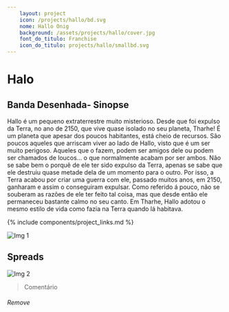 ```yaml
---
    layout: project
    icon: /projects/hallo/bd.svg
    nome: Hallo Onig
    background: /assets/projects/hallo/cover.jpg
    font_do_titulo: Franchise
    icon_do_titulo: projects/hallo/smallbd.svg
---
```


# Halo

## Banda Desenhada- Sinopse

Hallo é um pequeno extraterrestre muito misterioso. Desde que foi expulso da Terra, no ano de 2150, que vive quase isolado no seu planeta, Tharhe! É um planeta que apesar dos poucos habitantes, está cheio de recursos. 
São poucos aqueles que arriscam viver ao lado de Hallo, visto que é um ser muito perigoso. Aqueles que o fazem, podem ser amigos dele ou podem ser chamados de loucos... o que normalmente acabam por ser ambos. 
Não se sabe bem o porquê de ele ter sido expulso da Terra, apenas se sabe que ele destruiu quase metade dela de um momento para o outro. Por isso, a Terra acabou por criar uma guerra com ele, passado muitos anos, em 2150, ganharam e assim o conseguiram expulsar.
Como referido á pouco, não se souberam as razões de ele ter feito tal coisa, mas que desde então ele permaneceu bastante calmo no seu canto. 
Em Tharhe, Hallo adotou o mesmo estilo de vida como fazia na Terra quando lá habitava. 


{% include components/project_links.md %}

![Img 1](/assets/projects/hallo/bd/1.jpg)

## Spreads

![Img 2](/assets/projects/hallo/bd/2.jpg)
> Comentário
 
###### Remove